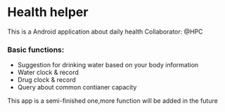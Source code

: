 # Health helper
This is a Android application about daily health
Collaborator: @HPC
### Basic functions:
- Suggestion for drinking water based on your body information
- Water clock & record
- Drug clock & record
- Query about common contianer capacity

This app is a semi-finished one,more function will be added in the future

